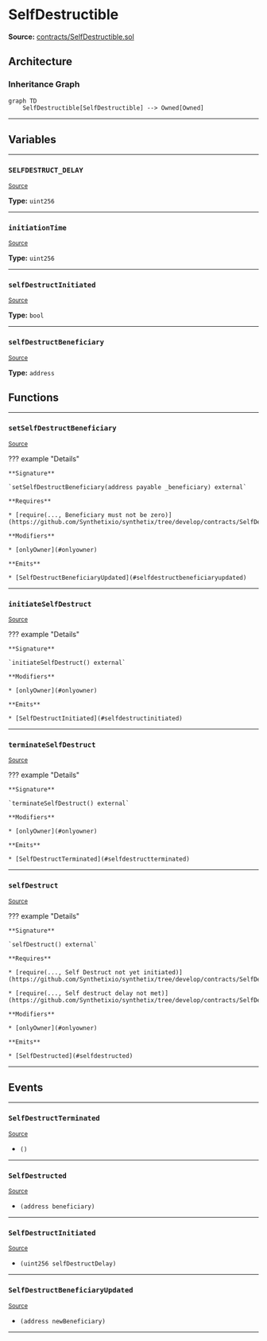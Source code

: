 # SelfDestructible

**Source:** [contracts/SelfDestructible.sol](https://github.com/Synthetixio/synthetix/tree/develop/contracts/SelfDestructible.sol)

## Architecture

### Inheritance Graph

```mermaid
graph TD
    SelfDestructible[SelfDestructible] --> Owned[Owned]
```

---

## Variables

---

### `SELFDESTRUCT_DELAY`
<sub>[Source](https://github.com/Synthetixio/synthetix/tree/develop/contracts/SelfDestructible.sol#L9)</sub>

**Type:** `uint256`

---

### `initiationTime`
<sub>[Source](https://github.com/Synthetixio/synthetix/tree/develop/contracts/SelfDestructible.sol#L11)</sub>

**Type:** `uint256`

---

### `selfDestructInitiated`
<sub>[Source](https://github.com/Synthetixio/synthetix/tree/develop/contracts/SelfDestructible.sol#L12)</sub>

**Type:** `bool`

---

### `selfDestructBeneficiary`
<sub>[Source](https://github.com/Synthetixio/synthetix/tree/develop/contracts/SelfDestructible.sol#L14)</sub>

**Type:** `address`

## Functions

---

### `setSelfDestructBeneficiary`
<sub>[Source](https://github.com/Synthetixio/synthetix/tree/develop/contracts/SelfDestructible.sol#L28)</sub>

??? example "Details"

    **Signature**

    `setSelfDestructBeneficiary(address payable _beneficiary) external`

    **Requires**

    * [require(..., Beneficiary must not be zero)](https://github.com/Synthetixio/synthetix/tree/develop/contracts/SelfDestructible.sol#L29)

    **Modifiers**

    * [onlyOwner](#onlyowner)

    **Emits**

    * [SelfDestructBeneficiaryUpdated](#selfdestructbeneficiaryupdated)

---

### `initiateSelfDestruct`
<sub>[Source](https://github.com/Synthetixio/synthetix/tree/develop/contracts/SelfDestructible.sol#L39)</sub>

??? example "Details"

    **Signature**

    `initiateSelfDestruct() external`

    **Modifiers**

    * [onlyOwner](#onlyowner)

    **Emits**

    * [SelfDestructInitiated](#selfdestructinitiated)

---

### `terminateSelfDestruct`
<sub>[Source](https://github.com/Synthetixio/synthetix/tree/develop/contracts/SelfDestructible.sol#L49)</sub>

??? example "Details"

    **Signature**

    `terminateSelfDestruct() external`

    **Modifiers**

    * [onlyOwner](#onlyowner)

    **Emits**

    * [SelfDestructTerminated](#selfdestructterminated)

---

### `selfDestruct`
<sub>[Source](https://github.com/Synthetixio/synthetix/tree/develop/contracts/SelfDestructible.sol#L60)</sub>

??? example "Details"

    **Signature**

    `selfDestruct() external`

    **Requires**

    * [require(..., Self Destruct not yet initiated)](https://github.com/Synthetixio/synthetix/tree/develop/contracts/SelfDestructible.sol#L61)

    * [require(..., Self destruct delay not met)](https://github.com/Synthetixio/synthetix/tree/develop/contracts/SelfDestructible.sol#L62)

    **Modifiers**

    * [onlyOwner](#onlyowner)

    **Emits**

    * [SelfDestructed](#selfdestructed)

---

## Events

---

### `SelfDestructTerminated`
<sub>[Source](https://github.com/Synthetixio/synthetix/tree/develop/contracts/SelfDestructible.sol#L67)</sub>

- `()`

---

### `SelfDestructed`
<sub>[Source](https://github.com/Synthetixio/synthetix/tree/develop/contracts/SelfDestructible.sol#L68)</sub>

- `(address beneficiary)`

---

### `SelfDestructInitiated`
<sub>[Source](https://github.com/Synthetixio/synthetix/tree/develop/contracts/SelfDestructible.sol#L69)</sub>

- `(uint256 selfDestructDelay)`

---

### `SelfDestructBeneficiaryUpdated`
<sub>[Source](https://github.com/Synthetixio/synthetix/tree/develop/contracts/SelfDestructible.sol#L70)</sub>

- `(address newBeneficiary)`

---

